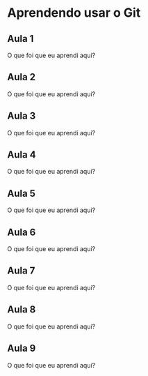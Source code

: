 # Aprendendo usar o Git


## Aula 1

O que foi que eu aprendi aqui?


## Aula 2

O que foi que eu aprendi aqui?


## Aula 3

O que foi que eu aprendi aqui?


## Aula 4

O que foi que eu aprendi aqui?


## Aula 5

O que foi que eu aprendi aqui?


## Aula 6

O que foi que eu aprendi aqui?


## Aula 7

O que foi que eu aprendi aqui?


## Aula 8

O que foi que eu aprendi aqui?


## Aula 9

O que foi que eu aprendi aqui?
